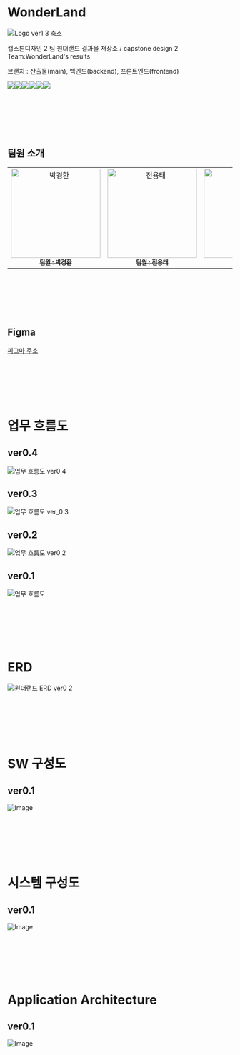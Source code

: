# WonderLand
![Logo ver1 3 축소](https://github.com/user-attachments/assets/7e46480b-4390-405e-8d09-5d9f8a54ad8b)


캡스톤디자인 2 팀 원더랜드 결과물 저장소 / capstone design 2 Team:WonderLand's results

브랜치 : 산출물(main), 백엔드(backend), 프론트엔드(frontend)


<img src="https://img.shields.io/badge/spring-6DB33F?style=for-the-badge&logo=spring&logoColor=white"><img src="https://img.shields.io/badge/springboot-6DB33F?style=for-the-badge&logo=springboot&logoColor=white"><img src="https://img.shields.io/badge/react-61DAFB?style=for-the-badge&logo=react&logoColor=black"><img src="https://img.shields.io/badge/bootstrap-7952B3?style=for-the-badge&logo=bootstrap&logoColor=white"><img src="https://img.shields.io/badge/reactbootstrap-41E0FD?style=for-the-badge&logo=reactbootstrap&logoColor=black"><img src="https://img.shields.io/badge/mysql-4479A1?style=for-the-badge&logo=mysql&logoColor=white">

<br><br><br><br><br>
## 팀원 소개

<table>
  <tbody>
    <tr>
      <td align="center">
        <a href="https://github.com/fghjklvmbn">
          <img src="https://github.com/user-attachments/assets/31d18b57-dc38-4c39-9c17-1c4ecb75460a" width="200px" alt="박경환"/><br />
          <sub><b>팀원 : 박경환</b></sub>
        </a><br />
      </td>
      <td align="center">
        <a href="https://github.com/tine1117">
          <img src="https://github.com/user-attachments/assets/06b6d5ed-e8bf-42c0-a242-ca0435f66300" width="200px" alt="전용태"/><br />
          <sub><b>팀원 : 전용태</b></sub>
        </a><br />
      </td>
      <td align="center">
        <a href="https://github.com/WOOBI-BOY">
          <img src="https://github.com/user-attachments/assets/048ef833-a344-41c7-9850-1d9d3267719f" width="200px" alt="정우빈"/><br />
          <sub><b>팀원 : 정우빈</b></sub>
        </a><br />
      </td>
      <td align="center">
        <a href="https://github.com/18ho">
          <img src="https://github.com/user-attachments/assets/b0d4150b-a8fa-4cb6-9d82-7955a9b7f709" width="200px" alt="정현호"/><br />
          <sub><b>팀원 : 정현호</b></sub>
        </a><br />
      </td>
      <td align="center">
        <a href="https://github.com/chlgyehd123">
          <img src="https://github.com/user-attachments/assets/e39073e5-952a-44b6-acb1-9ae401a99ce3" width="200px" alt="최효동"/><br />
          <sub><b>팀원 : 최효동</b></sub>
        </a><br />
      </td>
    </tr>
  </tbody>
</table>

<br><br><br><br><br>

## Figma
[피그마 주소](https://www.figma.com/design/u6YK03mZF5mum4Gvrbcv9v/WonderLand?node-id=0-1&t=JByndxUTiUFZwHn8-1)

<br><br><br><br><br>

# 업무 흐름도

## ver0.4
![업무 흐름도 ver0 4](https://github.com/user-attachments/assets/fd1c5bf5-265f-4028-b390-e7ecc0d7d9f2)

## ver0.3
![업무 흐름도 ver_0 3](https://github.com/user-attachments/assets/532d4963-2b67-4a27-9213-b3ae0bbc1685)

## ver0.2
![업무 흐름도 ver0 2](https://github.com/user-attachments/assets/7df790f2-eaed-4560-8f26-98f67e9efc40)

## ver0.1
![업무 흐름도](https://github.com/user-attachments/assets/f889125c-a275-4b6f-a57f-b067849ea54f)

<br><br><br><br><br>

# ERD
![원더랜드 ERD ver0 2](https://github.com/user-attachments/assets/d1eb2780-e8e3-484a-94fc-153c0f5e6f40)


<br><br><br><br><br>

# SW 구성도
## ver0.1
![Image](https://github.com/user-attachments/assets/113ea6b5-a4c8-459c-a46c-2c12c437a7ca)

<br><br><br><br><br>

# 시스템 구성도
## ver0.1
![Image](https://github.com/user-attachments/assets/9396f321-3a33-49ef-a8c9-7187bf388353)

<br><br><br><br><br>

# Application Architecture
## ver0.1
![Image](https://github.com/user-attachments/assets/6b2351ac-be5c-4f6c-9730-268d79a8acb1)

<br><br><br><br><br>


